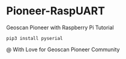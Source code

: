 # Pioneer-RaspUART
Geoscan Pioneer with Raspberry Pi Tutorial

```
pip3 install pyserial
```


@ With Love for Geoscan Pioneer Community